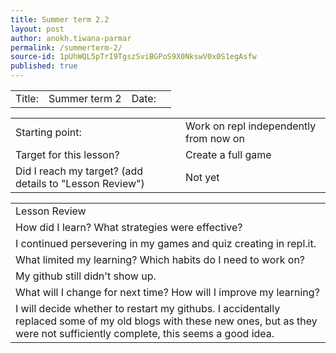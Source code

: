 ```yaml
---
title: Summer term 2.2
layout: post
author: anokh.tiwana-parmar
permalink: /summerterm-2/
source-id: 1pUhWQL5pTrI9TgszSviBGPoS9X0NkswV0x0S1egAsfw
published: true
---
```

<table>
  <tr>
    <td>Title:  </td>
    <td>Summer term 2</td>
    <td> Date:  </td>
    <td></td>
  </tr>
</table>


<table>
  <tr>
    <td>Starting point:</td>
    <td>Work on repl independently from now on</td>
  </tr>
  <tr>
    <td>Target for this lesson?</td>
    <td>Create a full game</td>
  </tr>
  <tr>
    <td>Did I reach my target? 
(add details to "Lesson Review")</td>
    <td>Not yet</td>
  </tr>
</table>


<table>
  <tr>
    <td>Lesson Review</td>
  </tr>
  <tr>
    <td>How did I learn? What strategies were effective? </td>
  </tr>
  <tr>
    <td> I continued persevering in my games and quiz creating in repl.it.</td>
  </tr>
  <tr>
    <td>What limited my learning? Which habits do I need to work on? </td>
  </tr>
  <tr>
    <td>My github still didn't show up.</td>
  </tr>
  <tr>
    <td>What will I change for next time? How will I improve my learning?</td>
  </tr>
  <tr>
    <td>I will decide whether to restart my githubs. I accidentally replaced some of my old blogs with these new ones, but as they were not sufficiently complete, this seems a good idea.</td>
  </tr>
</table>


